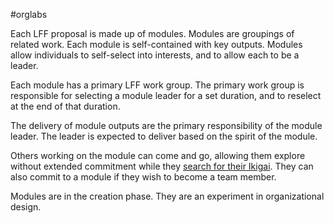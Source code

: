 #orglabs

Each LFF proposal is made up of modules. Modules are groupings of related work. Each module is self-contained with key outputs. Modules allow individuals to self-select into interests, and to allow each to be a leader. 

Each module has a primary LFF work group. The primary work group is responsible for selecting a module leader for a set duration, and to reselect at the end of that duration. 

The delivery of module outputs are the primary responsibility of the module leader. The leader is expected to deliver based on the spirit of the module. 

Others working on the module can come and go, allowing them explore without extended commitment while they [search for their Ikigai](https://publish.obsidian.md/littlefish-foundation/A.+Whitepaper/D.+Technology%26Philosophy/The+Littlefish+Way#It+Starts+within+the+Individual). They can also commit to a module if they wish to become a team member.

Modules are in the creation phase. They are an experiment in organizational design. 

